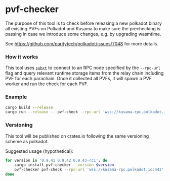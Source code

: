 # pvf-checker

The purpose of this tool is to check before releasing a new polkadot binary all existing PVFs on Polkadot and Kusama to make sure the prechecking is passing in case we introduce some changes, e.g. by upgrading wasmtime.

See https://github.com/paritytech/polkadot/issues/7048 for more details.

### How it works

This tool uses [`subxt`](https://github.com/paritytech/subxt) to connect to an RPC node specified by the `--rpc-url` flag and query relevant runtime storage items from the relay chain including PVF for each parachain. Once it collected all PVFs, it will spawn a PVF worker and run the check for each PVF.

### Example

```bash
cargo build --release
cargo run --release -- pvf-check --rpc-url 'wss://kusama-rpc.polkadot.io:443' --skip 2268 --at-block 0x9bdc8043c83217b5646d2db9ad17a7fc919e8d5b788b11c555f8099be7baedf2
```

### Versioning

This tool will be published on crates.io following the same versioning scheme as polkadot.

Suggested usage (hypothetical):

```bash
for version in '0.9.41 0.9.42 0.9.43-rc1'; do
    cargo install pvf-checker --version $version
    pvf-checker pvf-check --rpc-url 'wss://kusama-rpc.polkadot.io:443' --skip 2268
done
```
